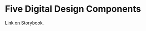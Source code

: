 # Five Digital Design Components 

[Link on Storybook](https://4mazom8383.github.io/interaction-design/).

